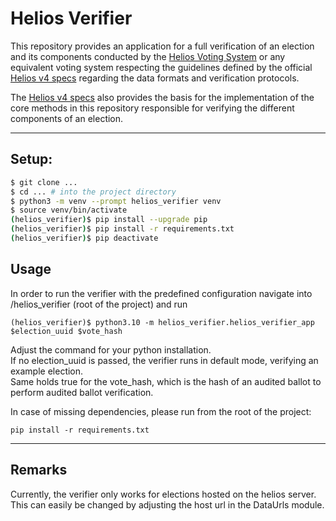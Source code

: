 # Helios Verifier

This repository provides an application for a full verification of an election and its components conducted by the 
[Helios Voting System](https://vote.heliosvoting.org/)
or any equivalent voting system respecting the guidelines defined by the official 
[Helios v4 specs](https://documentation.heliosvoting.org/verification-specs/helios-v4) regarding the data formats 
and verification protocols. <br>

The [Helios v4 specs](https://documentation.heliosvoting.org/verification-specs/helios-v4) also provides the basis for 
the implementation of the core methods in this repository responsible for verifying 
the different components of an election.

***

## Setup:

```bash
$ git clone ...
$ cd ... # into the project directory
$ python3 -m venv --prompt helios_verifier venv
$ source venv/bin/activate
(helios_verifier)$ pip install --upgrade pip
(helios_verifier)$ pip install -r requirements.txt
(helios_verifier)$ pip deactivate
```

## Usage
In order to run the verifier with the predefined configuration navigate into /helios_verifier (root of the project) and run
```
(helios_verifier)$ python3.10 -m helios_verifier.helios_verifier_app $election_uuid $vote_hash
```
Adjust the command for your python installation. <br>
If no election_uuid is passed, the verifier runs in default mode, verifying an example election. <br>
Same holds true for the vote_hash, which is the hash of an audited ballot to perform audited ballot verification.

In case of missing dependencies, please run from the root of the project:
```
pip install -r requirements.txt
```
***

## Remarks 

Currently, the verifier only works for elections hosted on the helios server. This can easily be changed by adjusting the host url in the DataUrls module.
